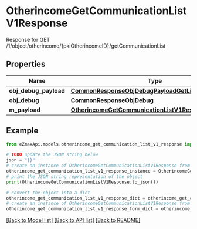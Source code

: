 # OtherincomeGetCommunicationListV1Response

Response for GET /1/object/otherincome/{pkiOtherincomeID}/getCommunicationList

## Properties

Name | Type | Description | Notes
------------ | ------------- | ------------- | -------------
**obj_debug_payload** | [**CommonResponseObjDebugPayloadGetList**](CommonResponseObjDebugPayloadGetList.md) |  | 
**obj_debug** | [**CommonResponseObjDebug**](CommonResponseObjDebug.md) |  | [optional] 
**m_payload** | [**OtherincomeGetCommunicationListV1ResponseMPayload**](OtherincomeGetCommunicationListV1ResponseMPayload.md) |  | 

## Example

```python
from eZmaxApi.models.otherincome_get_communication_list_v1_response import OtherincomeGetCommunicationListV1Response

# TODO update the JSON string below
json = "{}"
# create an instance of OtherincomeGetCommunicationListV1Response from a JSON string
otherincome_get_communication_list_v1_response_instance = OtherincomeGetCommunicationListV1Response.from_json(json)
# print the JSON string representation of the object
print(OtherincomeGetCommunicationListV1Response.to_json())

# convert the object into a dict
otherincome_get_communication_list_v1_response_dict = otherincome_get_communication_list_v1_response_instance.to_dict()
# create an instance of OtherincomeGetCommunicationListV1Response from a dict
otherincome_get_communication_list_v1_response_form_dict = otherincome_get_communication_list_v1_response.from_dict(otherincome_get_communication_list_v1_response_dict)
```
[[Back to Model list]](../README.md#documentation-for-models) [[Back to API list]](../README.md#documentation-for-api-endpoints) [[Back to README]](../README.md)


